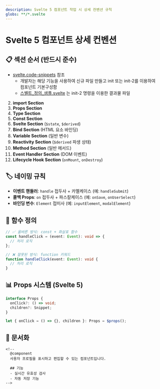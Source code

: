 ```yaml
---
description: Svelte 5 컴포넌트 작업 시 상세 컨벤션 규칙
globs: **/*.svelte
---
```


# Svelte 5 컴포넌트 상세 컨벤션

## 📋 섹션 순서 (반드시 준수)
- [svelte.code-snippets](mdc:.vscode/svelte.code-snippets) 참조
  - 개발자는 해당 기능을 사용하여 신규 파일 만들고 init 또는 init-2를 이용하여 컴포넌트 기본구성함
  - [스벨트_정의_샘플.svelte](mdc:.cursor/스벨트_정의_샘플.svelte) 는 init-2 명령을 이용한 결과물 파일


2. **import Section**
3. **Props Section** 
4. **Type Section**
5. **Const Section**
6. **Svelte Section** (`$state`, `$derived`)
7. **Bind Section** (HTML 요소 바인딩)
8. **Variable Section** (일반 변수)
9. **Reactivity Section** (`$derived` 파생 상태)
10. **Method Section** (일반 메서드)
11. **Event Handler Section** (DOM 이벤트)
12. **Lifecycle Hook Section** (`onMount`, `onDestroy`)

## 🏷️ 네이밍 규칙
- **이벤트 핸들러**: `handle` 접두사 + 카멜케이스 (예: `handleSubmit`)
- **콜백 Props**: `on` 접두사 + 파스칼케이스 (예: `onSave`, `onUserSelect`)
- **바인딩 변수**: `Element` 접미사 (예: `inputElement`, `modalElement`)

## 🔧 함수 정의
```typescript
// ✅ 올바른 방식: const + 화살표 함수
const handleClick = (event: Event): void => {
  // 처리 로직
};

// ❌ 잘못된 방식: function 키워드
function handleClick(event: Event): void {
  // 처리 로직
}
```

## 📊 Props 시스템 (Svelte 5)
```typescript
interface Props {
  onClick?: () => void;
  children?: Snippet;
}

let { onClick = () => {}, children }: Props = $props();
```


## 📝 문서화
```svelte
<!--
  @component
  사용자 프로필을 표시하고 편집할 수 있는 컴포넌트입니다.
  
  ## 기능
  - 실시간 유효성 검사
  - 자동 저장 기능
-->
```

